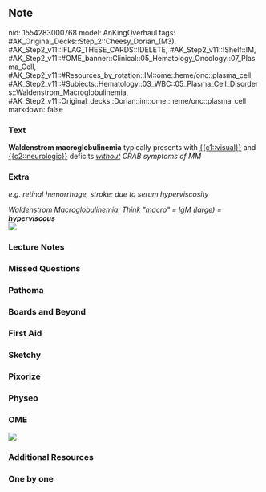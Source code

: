 ## Note
nid: 1554283000768
model: AnKingOverhaul
tags: #AK_Original_Decks::Step_2::Cheesy_Dorian_(M3), #AK_Step2_v11::!FLAG_THESE_CARDS::!DELETE, #AK_Step2_v11::!Shelf::IM, #AK_Step2_v11::#OME_banner::Clinical::05_Hematology_Oncology::07_Plasma_Cell, #AK_Step2_v11::#Resources_by_rotation::IM::ome::heme/onc::plasma_cell, #AK_Step2_v11::#Subjects::Hematology::03_WBC::05_Plasma_Cell_Disorders::Waldenstrom_Macroglobulinemia, #AK_Step2_v11::Original_decks::Dorian::im::ome::heme/onc::plasma_cell
markdown: false

### Text
<div>
  <b>Waldenstrom macroglobulinemia</b> typically presents with
  <u>{{c1::visual}}</u> and <u>{{c2::neurologic}}</u> deficits
  <i><u>without</u> CRAB symptoms of MM</i>
</div>

### Extra
<i>e.g. retinal hemorrhage, stroke; due to serum hyperviscosity</i>
<div>
  <i>Waldenstrom Macroglobulinemia: Think "macro" = IgM (large) =
  <b>hyperviscous</b></i>
</div>
<div>
  <b><img src="paste-1752660189380609.jpg" class="resizer"></b>
</div>

### Lecture Notes


### Missed Questions


### Pathoma


### Boards and Beyond


### First Aid


### Sketchy


### Pixorize


### Physeo


### OME
<div class="ome-widget">
  <a href=
  "https://onlinemeded.org/spa/hematology-oncology/plasma-cell/acquire?ref=anki">
  <img src="_OME_AnkiFlashcards_Lesson_3.png"></a>
</div>

### Additional Resources


### One by one

